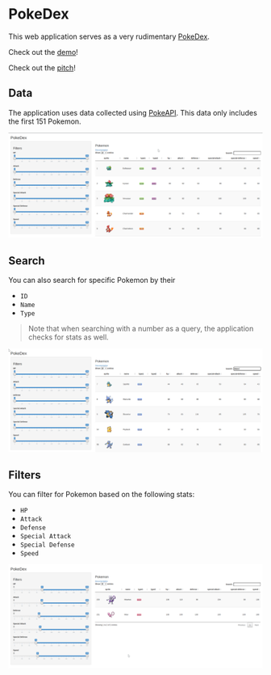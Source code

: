 # PokeDex

This web application serves as a very rudimentary [PokeDex](https://bulbapedia.bulbagarden.net/wiki/Pok%C3%A9dex).

Check out the [demo](https://bagofbolts.shinyapps.io/PokeDex/)!

Check out the [pitch](https://bagofbolts.github.io/pokedex/presentation#/)!

## Data

The application uses data collected using [PokeAPI](https://pokeapi.co/).
This data only includes the first 151 Pokemon.

![Base](./assets/01-base.png)

## Search

You can also search for specific Pokemon by their

- `ID`
- `Name`
- `Type`

> Note that when searching with a number as a query, the application checks for stats as well.

![Search](./assets/02-search.png)

## Filters

You can filter for Pokemon based on the following stats:

- `HP`
- `Attack`
- `Defense`
- `Special Attack`
- `Special Defense`
- `Speed`

![Filters](./assets/03-filters.png)
